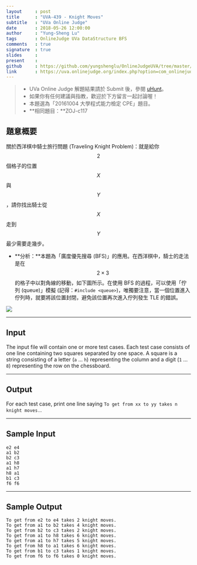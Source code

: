 ```yaml
---
layout     : post
title      : "UVA-439 - Knight Moves"
subtitle   : "UVa Online Judge"
date       : 2018-05-26 12:00:00
author     : "Yung-Sheng Lu"
tags       : OnlineJudge UVa DataStructure BFS
comments   : true
signature  : true
slides     : 
present    :
github     : https://github.com/yungshenglu/OnlineJudgeUVA/tree/master/UVA-439
link       : https://uva.onlinejudge.org/index.php?option=com_onlinejudge&Itemid=8&page=show_problem&problem=380
---
```


> * UVa Online Judge 解題結果請於 Submit 後，參閱 [uHunt](https://uhunt.onlinejudge.org/)。
> * 如果你有任何建議與指教，歡迎於下方留言一起討論喔！
> * 本題選為「20161004 大學程式能力檢定 CPE」題目。
> * **相同題目：**ZOJ-c117

## 題意概要

關於西洋棋中騎士旅行問題 (Traveling Knight Problem)：就是給你 $$2$$ 個格子的位置 $$X$$ 與 $$Y$$，請你找出騎士從 $$X$$ 走到 $$Y$$ 最少需要走幾步。
* **分析：**本題為「廣度優先搜尋 (BFS)」的應用。在西洋棋中，騎士的走法是在 $$2 \times 3$$ 的格子中以對角線的移動，如下圖所示。在使用 BFS 的過程，可以使用「佇列 (queue)」模擬 (記得：`#include <queue>`)，唯獨要注意，當一個位置進入佇列時，就要將該位置封閉，避免該位置再次進入佇列發生 TLE 的錯誤。

![](https://i.imgur.com/N0TkgzF.png)

---
## Input

The input file will contain one or more test cases. Each test case consists of one line containing two squares separated by one space. A square is a string consisting of a letter (`a` ... `h`) representing the column and a digit (`1` ... `8`) representing the row on the chessboard.

---
## Output

For each test case, print one line saying `To get from xx to yy takes n knight moves.`.

---
## Sample Input

```
e2 e4
a1 b2
b2 c3
a1 h8
a1 h7
h8 a1
b1 c3
f6 f6
```

---
## Sample Output

```
To get from e2 to e4 takes 2 knight moves.
To get from a1 to b2 takes 4 knight moves.
To get from b2 to c3 takes 2 knight moves.
To get from a1 to h8 takes 6 knight moves.
To get from a1 to h7 takes 5 knight moves.
To get from h8 to a1 takes 6 knight moves.
To get from b1 to c3 takes 1 knight moves.
To get from f6 to f6 takes 0 knight moves.
```